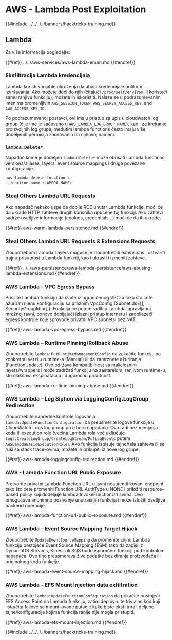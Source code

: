 # AWS - Lambda Post Exploitation

{{#include ../../../../banners/hacktricks-training.md}}

## Lambda

Za više informacija pogledajte:

{{#ref}}
../../aws-services/aws-lambda-enum.md
{{#endref}}

### Eksfiltracija Lambda kredencijala

Lambda koristi varijable okruženja da ubaci kredencijale prilikom izvršavanja. Ako možete doći do njih (čitajući `/proc/self/environ` ili koristeći samu ranjivu funkciju), možete ih iskoristiti. Nalaze se u podrazumevanim imenima promenljivih `AWS_SESSION_TOKEN`, `AWS_SECRET_ACCESS_KEY`, and `AWS_ACCESS_KEY_ID`.

Po podrazumevanoj postavci, ovi imaju pristup za upis u cloudwatch log group (čije ime je sačuvano u `AWS_LAMBDA_LOG_GROUP_NAME`), kao i za kreiranje proizvoljnih log grupa, međutim lambda functions često imaju više dodeljenih permisija zasnovanih na njihovoj nameni.

### `lambda:Delete*`
Napadač kome je dodeljen `lambda:Delete*` može obrisati Lambda functions, versions/aliases, layers, event source mappings i druge povezane konfiguracije.
```bash
aws lambda delete-function \
--function-name <LAMBDA_NAME>
```
### Steal Others Lambda URL Requests

Ako napadač nekako uspe da dobije RCE unutar Lambda funkcije, moći će da ukrade HTTP zahteve drugih korisnika upućene toj funkciji. Ako zahtevi sadrže osetljive informacije (cookies, credentials...) moći će da ih ukrade.

{{#ref}}
aws-warm-lambda-persistence.md
{{#endref}}

### Steal Others Lambda URL Requests & Extensions Requests

Zloupotrebom Lambda Layers moguće je zloupotrebiti extensions i ostvariti trajnu prisutnost u Lambda funkciji, kao i ukrasti i izmeniti zahteve.

{{#ref}}
../../aws-persistence/aws-lambda-persistence/aws-abusing-lambda-extensions.md
{{#endref}}

### AWS Lambda – VPC Egress Bypass

Prisilite Lambda funkciju da izađe iz ograničenog VPC-a tako što ćete ažurirati njenu konfiguraciju sa praznim VpcConfig (SubnetIds=[], SecurityGroupIds=[]). Funkcija će potom raditi u Lambda-upravljanoj mrežnoj ravni, ponovo dobijajući izlazni pristup internetu i zaobilazeći egress kontrole koje sprovode privatni VPC subnetsi bez NAT.

{{#ref}}
aws-lambda-vpc-egress-bypass.md
{{#endref}}

### AWS Lambda – Runtime Pinning/Rollback Abuse

Zloupotrebite `lambda:PutRuntimeManagementConfig` da zakačite funkciju na konkretnu verziju runtime-a (Manual) ili da zamrznete ažuriranja (FunctionUpdate). Ovo održava kompatibilnost sa malicioznim layers/wrappers i može zadržati funkciju na zastarelom, ranjivom runtime-u, što olakšava eksploataciju i dugoročnu prisutnost.

{{#ref}}
aws-lambda-runtime-pinning-abuse.md
{{#endref}}

### AWS Lambda – Log Siphon via LoggingConfig.LogGroup Redirection

Zloupotrebite napredne kontrole logovanja `lambda:UpdateFunctionConfiguration` da preusmerite logove funkcije u CloudWatch Logs log group po izboru napadača. Ovo radi bez menjanja koda ili execution role (većina Lambda rola već uključuje `logs:CreateLogGroup/CreateLogStream/PutLogEvents` putem `AWSLambdaBasicExecutionRole`). Ako funkcija ispisuje tajne/tela zahteva ili se ruši sa stack trace-ovima, možete ih prikupiti iz nove log grupe.

{{#ref}}
aws-lambda-loggingconfig-redirection.md
{{#endref}}

### AWS - Lambda Function URL Public Exposure

Pretvorite privatni Lambda Function URL u javni neautentifikovani endpoint tako što ćete promeniti Function URL AuthType u NONE i priložiti resource-based policy koji dodeljuje lambda:InvokeFunctionUrl svima. Ovo omogućava anonimno pozivanje unutrašnjih funkcija i može izložiti osetljive backend operacije.

{{#ref}}
aws-lambda-function-url-public-exposure.md
{{#endref}}

### AWS Lambda – Event Source Mapping Target Hijack

Zloupotrebite `UpdateEventSourceMapping` da promenite ciljnu Lambda funkciju postojeće Event Source Mapping (ESM) tako da zapisi iz DynamoDB Streams, Kinesis ili SQS budu isporučeni funkciji pod kontrolom napadača. Ovo tiho preusmerava žive podatke bez diranja proizvođača ili originalnog koda funkcije.

{{#ref}}
aws-lambda-event-source-mapping-hijack.md
{{#endref}}

### AWS Lambda – EFS Mount Injection data exfiltration

Zloupotrebite `lambda:UpdateFunctionConfiguration` da prikačite postojeći EFS Access Point na Lambda funkciju, zatim deploy-ujte trivialan kod koji listа/čita fajlove sa mount-ovane putanje kako biste eksfiltrirali deljene tajne/konfiguracije kojima funkcija ranije nije mogla pristupiti.

{{#ref}}
aws-lambda-efs-mount-injection.md
{{#endref}}



{{#include ../../../../banners/hacktricks-training.md}}
